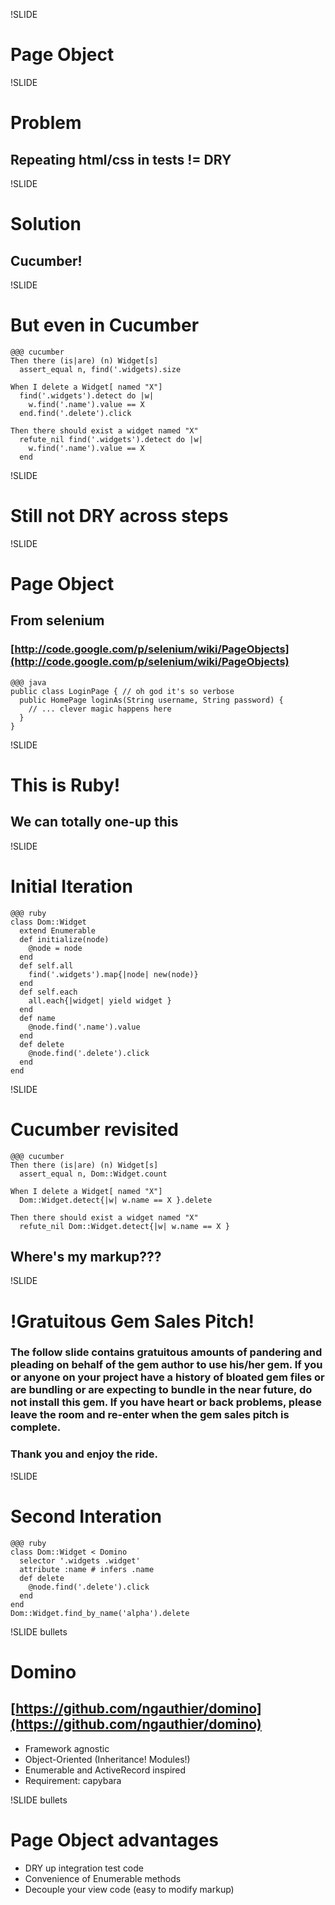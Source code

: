 !SLIDE
# Page Object

!SLIDE
# Problem
## Repeating html/css in tests != DRY

!SLIDE
# Solution
## Cucumber!

!SLIDE
# But even in Cucumber
    @@@ cucumber
    Then there (is|are) (n) Widget[s]
      assert_equal n, find('.widgets).size
    
    When I delete a Widget[ named "X"]
      find('.widgets').detect do |w|
        w.find('.name').value == X
      end.find('.delete').click
    
    Then there should exist a widget named "X"
      refute_nil find('.widgets').detect do |w|
        w.find('.name').value == X
      end

!SLIDE
# Still not DRY across steps

!SLIDE
# Page Object
## From selenium
### [http://code.google.com/p/selenium/wiki/PageObjects](http://code.google.com/p/selenium/wiki/PageObjects)
    @@@ java
    public class LoginPage { // oh god it's so verbose
      public HomePage loginAs(String username, String password) {
        // ... clever magic happens here
      }
    }

!SLIDE
# This is Ruby!
## We can totally one-up this

!SLIDE
# Initial Iteration
    @@@ ruby
    class Dom::Widget
      extend Enumerable
      def initialize(node)
        @node = node
      end
      def self.all
        find('.widgets').map{|node| new(node)}
      end
      def self.each
        all.each{|widget| yield widget }
      end
      def name
        @node.find('.name').value
      end
      def delete
        @node.find('.delete').click
      end
    end

!SLIDE
# Cucumber revisited
    @@@ cucumber
    Then there (is|are) (n) Widget[s]
      assert_equal n, Dom::Widget.count

    When I delete a Widget[ named "X"]
      Dom::Widget.detect{|w| w.name == X }.delete
    
    Then there should exist a widget named "X"
      refute_nil Dom::Widget.detect{|w| w.name == X }
## Where's my markup???

!SLIDE
# !Gratuitous Gem Sales Pitch!
### The follow slide contains gratuitous amounts of pandering and pleading on behalf of the gem author to use his/her gem. If you or anyone on your project have a history of bloated gem files or are bundling or are expecting to bundle in the near future, do not install this gem. If you have heart or back problems, please leave the room and re-enter when the gem sales pitch is complete. 
### Thank you and enjoy the ride.

!SLIDE
# Second Interation
    @@@ ruby
    class Dom::Widget < Domino
      selector '.widgets .widget'
      attribute :name # infers .name
      def delete
        @node.find('.delete').click
      end
    end
    Dom::Widget.find_by_name('alpha').delete

!SLIDE bullets
# Domino
## [https://github.com/ngauthier/domino](https://github.com/ngauthier/domino)
* Framework agnostic
* Object-Oriented (Inheritance! Modules!)
* Enumerable and ActiveRecord inspired
* Requirement: capybara

!SLIDE bullets
# Page Object advantages
* DRY up integration test code
* Convenience of Enumerable methods
* Decouple your view code (easy to modify markup)
